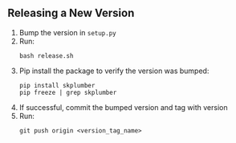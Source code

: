 ## Releasing a New Version

1. Bump the version in `setup.py`
1. Run:
   ```shell
   bash release.sh
   ```
1. Pip install the package to verify the version was bumped:
   ```shell
   pip install skplumber
   pip freeze | grep skplumber
   ```
1. If successful, commit the bumped version and tag with version
1. Run:
   ```shell
   git push origin <version_tag_name>
   ```
